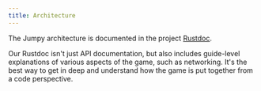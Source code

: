```yaml
---
title: Architecture
---
```

The Jumpy architecture is documented in the project [Rustdoc](https://fishfolk.github.io/jumpy/book/developers/rustdoc/jumpy/index.html).

Our Rustdoc isn't just API documentation, but also includes guide-level explanations of various
aspects of the game, such as networking. It's the best way to get in deep and understand how the
game is put together from a code perspective.
